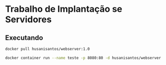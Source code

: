 # Trabalho de Implantação se Servidores

## Executando

```bash
docker pull husanisantos/webserver:1.0
```

```bash 
docker container run --name teste -p 8080:80 -d husanisantos/webserver:1.00
```
